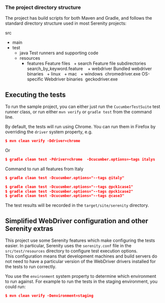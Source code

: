 ### The project directory structure
The project has build scripts for both Maven and Gradle, and follows the standard directory structure used in most Serenity projects:

src
  + main
  + test
    + java                        Test runners and supporting code
    + resources
      + features                  Feature files
          + search                  Feature file subdirectories 
             search_by_keyword.feature 
       + webdriver                 Bundled webdriver binaries
         + linux
         + mac
         + windows 
           chromedriver.exe       OS-specific Webdriver binaries 
           geckodriver.exe



## Executing the tests
To run the sample project, you can either just run the `CucumberTestSuite` test runner class, or run either `mvn verify` or `gradle test` from the command line.

By default, the tests will run using Chrome. You can run them in Firefox by overriding the `driver` system property, e.g.
```json
$ mvn clean verify -Ddriver=chrome
```
Or 
```json
$ gradle clean test -Pdriver=chrome  -Dcucumber.options=–tags italys
```

Command to run all features from Italy

```json
$ gradle clean test -Dcucumber.options="--tags @italy"

$ gradle clean test -Dcucumber.options="--tags @pck1case1"
$ gradle clean test -Dcucumber.options="--tags @pck1case2"
$ gradle clean test -Dcucumber.options="--tags @case3"
```

The test results will be recorded in the `target/site/serenity` directory.

## Simplified WebDriver configuration and other Serenity extras
This project use some Serenity features which make configuring the tests easier.
In particular, Serenity uses the `serenity.conf` file in the `src/test/resources` directory to configure test execution options.  
This configuration means that development machines and build servers do not need to have a particular version of the WebDriver drivers installed for the tests to run correctly.

You use the `environment` system property to determine which environment to run against. For example to run the tests in the staging environment, you could run:
```json
$ mvn clean verify -Denvironment=staging
```